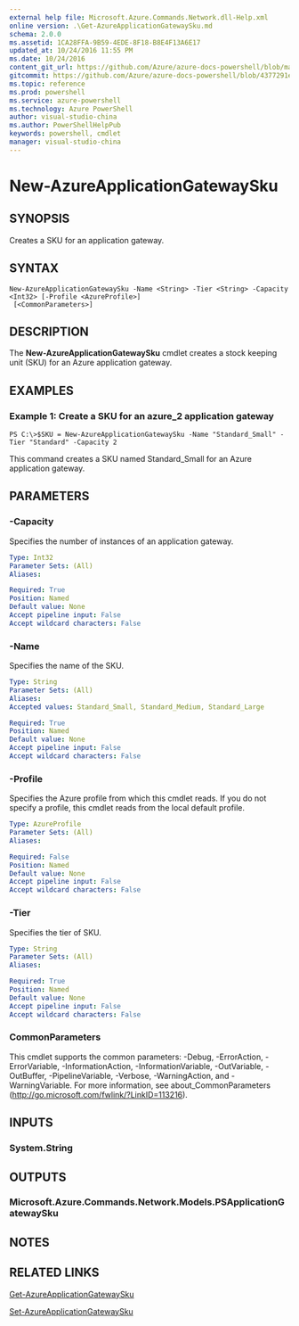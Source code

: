 ```yaml
---
external help file: Microsoft.Azure.Commands.Network.dll-Help.xml
online version: .\Get-AzureApplicationGatewaySku.md
schema: 2.0.0
ms.assetid: 1CA28FFA-9B59-4EDE-8F18-B8E4F13A6E17
updated_at: 10/24/2016 11:55 PM
ms.date: 10/24/2016
content_git_url: https://github.com/Azure/azure-docs-powershell/blob/master/azureps-cmdlets-docs/ResourceManager/AzureRM.Network/v0.9.8/New-AzureApplicationGatewaySku.md
gitcommit: https://github.com/Azure/azure-docs-powershell/blob/4377291ee360e58e2c1c5d644155daf6a0279055/azureps-cmdlets-docs/ResourceManager/AzureRM.Network/v0.9.8/New-AzureApplicationGatewaySku.md
ms.topic: reference
ms.prod: powershell
ms.service: azure-powershell
ms.technology: Azure PowerShell
author: visual-studio-china
ms.author: PowerShellHelpPub
keywords: powershell, cmdlet
manager: visual-studio-china
---
```


# New-AzureApplicationGatewaySku

## SYNOPSIS
Creates a SKU for an application gateway.

## SYNTAX

```
New-AzureApplicationGatewaySku -Name <String> -Tier <String> -Capacity <Int32> [-Profile <AzureProfile>]
 [<CommonParameters>]
```

## DESCRIPTION
The **New-AzureApplicationGatewaySku** cmdlet creates a stock keeping unit (SKU) for an Azure application gateway.

## EXAMPLES

### Example 1: Create a SKU for an azure_2 application gateway
```
PS C:\>$SKU = New-AzureApplicationGatewaySku -Name "Standard_Small" -Tier "Standard" -Capacity 2
```

This command creates a SKU named Standard_Small for an Azure application gateway.

## PARAMETERS

### -Capacity
Specifies the number of instances of an application gateway.

```yaml
Type: Int32
Parameter Sets: (All)
Aliases: 

Required: True
Position: Named
Default value: None
Accept pipeline input: False
Accept wildcard characters: False
```

### -Name
Specifies the name of the SKU.

```yaml
Type: String
Parameter Sets: (All)
Aliases: 
Accepted values: Standard_Small, Standard_Medium, Standard_Large

Required: True
Position: Named
Default value: None
Accept pipeline input: False
Accept wildcard characters: False
```

### -Profile
Specifies the Azure profile from which this cmdlet reads.
If you do not specify a profile, this cmdlet reads from the local default profile.

```yaml
Type: AzureProfile
Parameter Sets: (All)
Aliases: 

Required: False
Position: Named
Default value: None
Accept pipeline input: False
Accept wildcard characters: False
```

### -Tier
Specifies the tier of SKU.

```yaml
Type: String
Parameter Sets: (All)
Aliases: 

Required: True
Position: Named
Default value: None
Accept pipeline input: False
Accept wildcard characters: False
```

### CommonParameters
This cmdlet supports the common parameters: -Debug, -ErrorAction, -ErrorVariable, -InformationAction, -InformationVariable, -OutVariable, -OutBuffer, -PipelineVariable, -Verbose, -WarningAction, and -WarningVariable. For more information, see about_CommonParameters (http://go.microsoft.com/fwlink/?LinkID=113216).

## INPUTS

### System.String

## OUTPUTS

### Microsoft.Azure.Commands.Network.Models.PSApplicationGatewaySku

## NOTES

## RELATED LINKS

[Get-AzureApplicationGatewaySku](xref:ResourceManager/AzureRM.Network/v0.9.8/Get-AzureApplicationGatewaySku.md)

[Set-AzureApplicationGatewaySku](xref:ResourceManager/AzureRM.Network/v0.9.8/Set-AzureApplicationGatewaySku.md)


